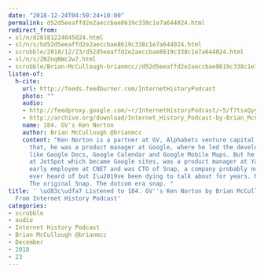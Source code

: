 ```yaml
---
date: "2018-12-24T04:50:24+10:00"
permalink: d52d5eeaffd2e2aeccbae8619c338c1e7a644024.html
redirect_from:
- sl/n/d20181224045024.html
- sl/n/s/hd52d5eeaffd2e2aeccbae8619c338c1e7a644024.html
- scrobble/2018/12/23/d52d5eeaffd2e2aeccbae8619c338c1e7a644024.html
- sl/n/s/ZNZnqNWc2w7.html
- scrobble/Brian-McCullough-brianmcc//d52d5eeaffd2e2aeccbae8619c338c1e7a644024.html
listen-of:
  h-cite:
    url: http://feeds.feedburner.com/InternetHistoryPodcast
    photo: ""
    audio:
    - http://feedproxy.google.com/~r/InternetHistoryPodcast/~5/f7tsxQyyxdU/184._GVs_Ken_Norton.mp3
    - http://archive.org/download/Internet_History_Podcast-by-Brian_McCullough/184_GVs_Ken_Norton.mp3
    name: 184. GV's Ken Norton
    author: Brian McCullough @brianmcc
    content: "Ken Norton is a partner at GV, Alphabets venture capital arm, but before
      that, he was a product manager at Google, where he led the development of products
      like Google Docs, Google Calendar and Google Mobile Maps. But he was also early
      at JotSpot which became Google sites, was a product manager at Yahoo, was an
      early employee at CNET and was CTO of Snap, a company probably none of you have
      ever heard of but I\u2019ve been dying to talk about for years. No. Not snapchat.
      The original Snap. The dotcom era snap. "
title: ' \ud83c\udfa7 Listened to 184. GV''s Ken Norton by Brian McCullough @brianmcc
  From Internet History Podcast'
categories:
- scrobble
- audio
- Internet History Podcast
- Brian McCullough @brianmcc
- December
- 2018
- 23
---
```

